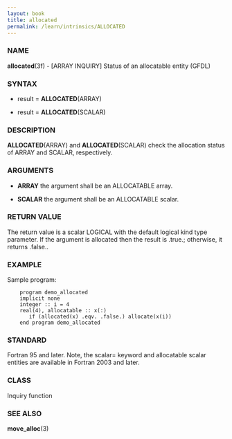 ```yaml
---
layout: book
title: allocated
permalink: /learn/intrinsics/ALLOCATED
---
```

### NAME

**allocated**(3f) - \[ARRAY INQUIRY\] Status of an allocatable entity
(GFDL)

### SYNTAX

  - result = **ALLOCATED**(ARRAY)

  - result = **ALLOCATED**(SCALAR)

### DESCRIPTION

**ALLOCATED**(ARRAY) and **ALLOCATED**(SCALAR) check the allocation
status of ARRAY and SCALAR, respectively.

### ARGUMENTS

  - **ARRAY**
    the argument shall be an ALLOCATABLE array.

  - **SCALAR**
    the argument shall be an ALLOCATABLE scalar.

### RETURN VALUE

The return value is a scalar LOGICAL with the default logical kind type
parameter. If the argument is allocated then the result is .true.;
otherwise, it returns .false..

### EXAMPLE

Sample program:

```
    program demo_allocated
    implicit none
    integer :: i = 4
    real(4), allocatable :: x(:)
       if (allocated(x) .eqv. .false.) allocate(x(i))
    end program demo_allocated
```

### STANDARD

Fortran 95 and later. Note, the scalar= keyword and allocatable
scalar entities are available in Fortran 2003 and later.

### CLASS

Inquiry function

### SEE ALSO

**move\_alloc**(3)
